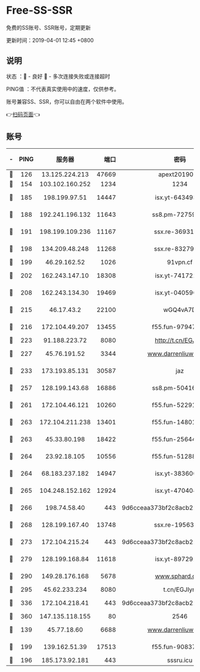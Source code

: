 # Free-SS-SSR

免费的SS账号、SSR账号，定期更新

更新时间：2019-04-01 12:45 +0800

## 说明

状态     ：🙂 - 良好 🙁 - 多次连接失败或连接超时

PING值   ：不代表真实使用中的速度，仅供参考。

账号兼容SS、SSR，你可以自由在两个软件中使用。

👉[扫码页面](https://liesauer.github.io/Free-SS-SSR/)👈

## 账号

|-|PING|服务器|端口|密码|加密方式|区域|
|:----:|:----:|:-----:|-----:|:----:|:----:|:----:|
|🙂|126|13.125.224.213|47669|apext2019001|chacha20|KR|
|🙂|154|103.102.160.252|1234|1234|rc4-md5|JP|
|🙂|185|198.199.97.51|14447|isx.yt-64349334|aes-256-cfb|US|
|🙂|188|192.241.196.132|11643|ss8.pm-72759398|aes-256-cfb|US|
|🙂|191|198.199.109.236|11167|ssx.re-36931734|aes-256-cfb|US|
|🙂|198|134.209.48.248|11268|ssx.re-83279244|aes-256-cfb|US|
|🙂|199|46.29.162.52|1026|91vpn.cf|rc4-md5|RU|
|🙂|202|162.243.147.10|18308|isx.yt-74172244|aes-256-cfb|US|
|🙂|208|162.243.134.30|19469|isx.yt-04059009|aes-256-cfb|US|
|🙂|215|46.17.43.2|22100|wGQ4vA7D|aes-256-gcm|RU|
|🙂|216|172.104.49.207|13455|f55.fun-97947555|aes-256-cfb|SG|
|🙂|223|91.188.223.72|8080|http://t.cn/EGJIyrl|rc4-md5|RU|
|🙂|227|45.76.191.52|3344|www.darrenliuwei.com|aes-256-cfb|AU|
|🙂|233|173.193.85.131|30587|jaz|aes-256-cfb|US|
|🙂|257|128.199.143.68|16886|ss8.pm-50416761|aes-256-cfb|SG|
|🙂|261|172.104.46.121|10260|f55.fun-52291486|aes-256-cfb|SG|
|🙂|263|172.104.211.238|13401|f55.fun-14801280|aes-256-cfb|US|
|🙂|263|45.33.80.198|18422|f55.fun-25644172|aes-256-cfb|US|
|🙂|264|23.92.18.105|10556|f55.fun-51288574|aes-256-cfb|US|
|🙂|264|68.183.237.182|14947|isx.yt-38360032|aes-256-cfb|SG|
|🙂|265|104.248.152.162|12924|isx.yt-47040451|aes-256-cfb|SG|
|🙂|266|198.74.58.40|443|9d6cceaa373bf2c8acb22e60b6a58be6|aes-256-cfb|US|
|🙂|268|128.199.167.40|13748|ssx.re-19563702|aes-256-cfb|SG|
|🙂|273|172.104.215.24|443|9d6cceaa373bf2c8acb22e60b6a58be6|aes-256-cfb|US|
|🙂|279|128.199.168.84|11618|isx.yt-89729169|aes-256-cfb|SG|
|🙂|290|149.28.176.168|5678|www.sphard.com|aes-256-cfb|SG|
|🙂|295|45.62.233.234|8080|t.cn/EGJIyrl|rc4-md5|CA|
|🙂|336|172.104.218.41|443|9d6cceaa373bf2c8acb22e60b6a58be6|aes-256-cfb|US|
|🙂|360|147.135.118.155|80|2546|chacha20|US|
|🙂|139|45.77.18.60|6688|www.darrenliuwei.com|aes-256-cfb|JP|
|🙂|199|139.162.51.39|17513|f55.fun-90837350|aes-256-cfb|SG|
|🙁|196|185.173.92.181|443|sssru.icu|rc4-md5|RU|
